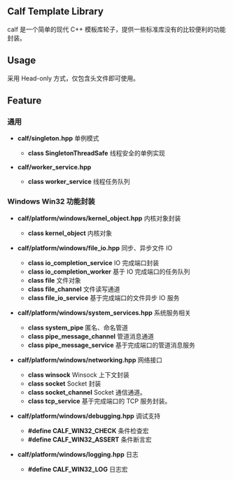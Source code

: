 ## Calf Template Library

calf 是一个简单的现代 C++ 模板库轮子，提供一些标准库没有的比较便利的功能封装。

## Usage

采用 Head-only 方式，仅包含头文件即可使用。

## Feature

### 通用

- **calf/singleton.hpp** 单例模式
  - **class SingletonThreadSafe** 线程安全的单例实现

- **calf/worker_service.hpp** 
  - **class worker_service** 线程任务队列

### Windows Win32 功能封装

- **calf/platform/windows/kernel_object.hpp** 内核对象封装
  - **class kernel_object** 内核对象

- **calf/platform/windows/file_io.hpp** 同步、异步文件 IO
  - **class io_completion_service** IO 完成端口封装
  - **class io_completion_worker** 基于 IO 完成端口的任务队列
  - **class file** 文件对象
  - **class file_channel** 文件读写通道
  - **class file_io_service** 基于完成端口的文件异步 IO 服务

- **calf/platform/windows/system_services.hpp** 系统服务相关
  - **class system_pipe** 匿名、命名管道
  - **class pipe_message_channel** 管道消息通道
  - **class pipe_message_service** 基于完成端口的管道消息服务

- **calf/platform/windows/networking.hpp** 网络接口
  - **class winsock** Winsock 上下文封装
  - **class socket** Socket 封装
  - **class socket_channel** Socket 通信通道。
  - **class tcp_service** 基于完成端口的 TCP 服务封装。

- **calf/platform/windows/debugging.hpp** 调试支持
  - **#define CALF_WIN32_CHECK** 条件检查宏
  - **#define CALF_WIN32_ASSERT** 条件断言宏

- **calf/platform/windows/logging.hpp** 日志
  - **#define CALF_WIN32_LOG** 日志宏

